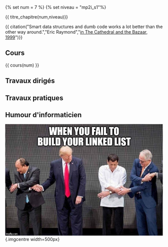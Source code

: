 
{% set num = 7 %}
{% set niveau = "mp2i_s1"%}

{{ titre_chapitre(num,niveau)}}

{{ citation("Smart data structures and dumb code works a lot better than the other way around.","Eric Raymond","[in The Cathedral and the Bazaar, 1999](https://en.wikipedia.org/wiki/The_Cathedral_and_the_Bazaar)")}}

## Cours

{{ cours(num) }}


## Travaux dirigés

## Travaux pratiques

## Humour d'informaticien
![linked](./Images/C7/humor.jpg){.imgcentre width=500px}